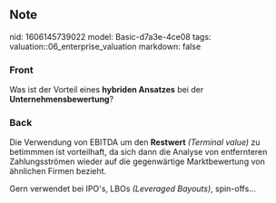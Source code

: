 ## Note
nid: 1606145739022
model: Basic-d7a3e-4ce08
tags: valuation::06_enterprise_valuation
markdown: false

### Front
<p>Was ist der Vorteil eines <b>hybriden Ansatzes</b> bei der
<b>Unternehmensbewertung</b>?

### Back
<p>Die Verwendung von EBITDA um den <b>Restwert</b> <i style=
"">(Terminal value)</i> zu betimmmen ist vorteilhaft, da sich dann
die Analyse von entfernteren Zahlungsströmen wieder auf die
gegenwärtige Marktbewertung von ähnlichen Firmen bezieht.
<p>Gern verwendet bei IPO's, LBOs <i>(Leveraged Bayouts)</i>,
spin-offs...
